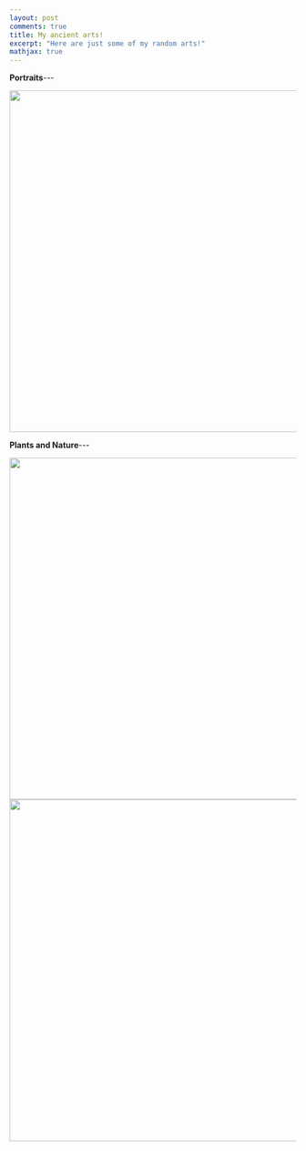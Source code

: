 ```yaml
---
layout: post
comments: true
title: My ancient arts!
excerpt: "Here are just some of my random arts!"
mathjax: true
---
```


**Portraits**---

<div class="imgcap">
<img src="https://github.com/ptra31/ptra31.github.io/blob/master/images/art01.png?raw=true" width="600">
<div class="This pencil art is my sister's family. I drew this as a birthday for my brother-in-law in June 2023."></div>
</div>


**Plants and Nature**---

<div class="imgcap">
<img src="https://github.com/ptra31/ptra31.github.io/blob/master/images/art02.png?raw=true" width="600">
<div class="Desolation, 2023"></div>
</div>


<div class="imgcap">
<img src="https://github.com/ptra31/ptra31.github.io/blob/master/images/art03.png?raw=true" width="600">
<div class="Reach, 2023"></div>
</div>

